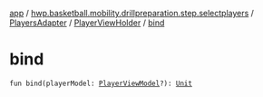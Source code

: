 [app](../../../index.md) / [hwp.basketball.mobility.drillpreparation.step.selectplayers](../../index.md) / [PlayersAdapter](../index.md) / [PlayerViewHolder](index.md) / [bind](.)

# bind

`fun bind(playerModel: `[`PlayerViewModel`](../../../hwp.basketball.mobility.entitiy.player/-player-view-model/index.md)`?): `[`Unit`](https://kotlinlang.org/api/latest/jvm/stdlib/kotlin/-unit/index.html)